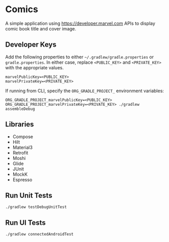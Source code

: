 # Comics

A simple application using https://developer.marvel.com APIs to display comic book title and cover image.

## Developer Keys

Add the following properties to either `~/.gradlew/gradle.properties` or `gradle.properties`.
In either case, replace `<PUBLIC_KEY>` and `<PRIVATE_KEY>` with the appropriate values.

```properties
marvelPublicKey=<PUBLIC_KEY>
marvelPrivateKey=<PRIVATE_KEY>
```

If running from CLI, specify the `ORG_GRADLE_PROJECT_` environment variables:

`ORG_GRADLE_PROJECT_marvelPublicKey=<PUBLIC_KEY> ORG_GRADLE_PROJECT_marvelPrivateKey=<PRIVATE_KEY> ./gradlew assembleDebug`

## Libraries

- Compose
- Hilt
- Material3
- Retrofit
- Moshi
- Glide
- JUnit
- MockK
- Espresso

## Run Unit Tests

```shell
./gradlew testDebugUnitTest
```

## Run UI Tests

```shell
./gradlew connectedAndroidTest
```
